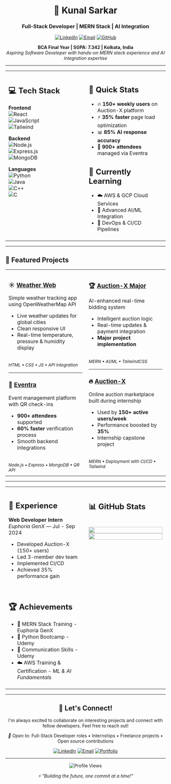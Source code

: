 <div align="center">

# 🚀 Kunal Sarkar  
### Full-Stack Developer | MERN Stack | AI Integration  

[![LinkedIn](https://img.shields.io/badge/LinkedIn-0077B5?style=flat&logo=linkedin)](https://www.linkedin.com/in/kunal-sarkar-592a1230a/)
[![Email](https://img.shields.io/badge/Email-D14836?style=flat&logo=gmail)](mailto:kunalsarkar6290@gmail.com)
[![GitHub](https://img.shields.io/github/followers/kunalsarkar-bit?label=Follow&style=flat&logo=github)](https://github.com/kunalsarkar-bit)

**BCA Final Year | SGPA: 7.342 | Kolkata, India**  
*Aspiring Software Developer with hands-on MERN stack experience and AI integration expertise*

</div>

---

<table style="table-layout: fixed; width: 100%;">
<tr>
<td style="width: 50%; vertical-align: top; padding: 10px;">

## 💻 Tech Stack

**Frontend**  
![React](https://img.shields.io/badge/React-61DAFB?style=flat&logo=react&logoColor=black)  
![JavaScript](https://img.shields.io/badge/JavaScript-F7DF1E?style=flat&logo=javascript&logoColor=black)  
![Tailwind](https://img.shields.io/badge/TailwindCSS-38B2AC?style=flat&logo=tailwind-css&logoColor=white)  

**Backend**  
![Node.js](https://img.shields.io/badge/Node.js-43853D?style=flat&logo=node.js)  
![Express.js](https://img.shields.io/badge/Express.js-000000?style=flat&logo=express)  
![MongoDB](https://img.shields.io/badge/MongoDB-4EA94B?style=flat&logo=mongodb)  

**Languages**  
![Python](https://img.shields.io/badge/Python-3776AB?style=flat&logo=python&logoColor=white)  
![Java](https://img.shields.io/badge/Java-ED8B00?style=flat&logo=java&logoColor=white)  
![C++](https://img.shields.io/badge/C++-00599C?style=flat&logo=c%2B%2B)  
![C](https://img.shields.io/badge/C-00599C?style=flat&logo=c&logoColor=white)

</td>
<td style="width: 50%; vertical-align: top; padding: 10px;">

## 🎯 Quick Stats

- 🔥 **150+ weekly users** on Auction-X platform  
- ⚡ **35% faster** page load optimization  
- 📊 **85% AI response accuracy**  
- 🎫 **900+ attendees** managed via Eventra  

## 🌱 Currently Learning

- ☁️ AWS & GCP Cloud Services  
- 🤖 Advanced AI/ML Integration  
- 🔧 DevOps & CI/CD Pipelines  

</td>
</tr>
</table>

---

## 🚀 Featured Projects

<table style="table-layout: fixed; width: 100%;">
<tr>
<td style="width: 50%; vertical-align: top; padding: 10px;">

### ☀️ [Weather Web](https://github.com/kunalsarkar-bit/weatherwebProject)  
Simple weather tracking app using OpenWeatherMap API  
- Live weather updates for global cities  
- Clean responsive UI  
- Real-time temperature, pressure & humidity display  
<br>
<sub><i>HTML • CSS • JS • API Integration</i></sub>

---

### 🎯 [Eventra](https://github.com/kunalsarkar-bit/Eventra)  
Event management platform with QR check-ins  
- **900+ attendees** supported  
- **60% faster** verification process  
- Smooth backend integrations  
<br>
<sub><i>Node.js • Express • MongoDB • QR API</i></sub>

</td>
<td style="width: 50%; vertical-align: top; padding: 10px;">

### 🏆 [Auction-X Major](https://github.com/kunalsarkar-bit/Auction-X-Major)  
AI-enhanced real-time bidding system  
- Intelligent auction logic  
- Real-time updates & payment integration  
- **Major project implementation**  
<br>
<sub><i>MERN • AI/ML • TailwindCSS</i></sub>

---

### 🔥 [Auction-X](https://github.com/kunalsarkar-bit/Auction-X)  
Online auction marketplace built during internship  
- Used by **150+ active users/week**  
- Performance boosted by **35%**  
- Internship capstone project  
<br>
<sub><i>MERN • Deployment with CI/CD • Tailwind</i></sub>

</td>
</tr>
</table>

---

<table style="table-layout: fixed; width: 100%;">
<tr>
<td style="width: 50%; vertical-align: top; padding: 10px;">

## 💼 Experience

**Web Developer Intern**  
*Euphoria GenX* — Jul - Sep 2024  
- Developed Auction-X (150+ users)  
- Led 3-member dev team  
- Implemented CI/CD  
- Achieved 35% performance gain  
<br>

## 🏆 Achievements

- 🏅 MERN Stack Training - Euphoria GenX  
- 🐍 Python Bootcamp - Udemy  
- 📢 Communication Skills - Udemy  
- ☁️ AWS Training & Certification - *ML & AI Fundamentals*  

</td>
<td style="width: 50%; vertical-align: top; padding: 10px;">

## 📊 GitHub Stats

<br>

<img src="https://github-readme-stats.vercel.app/api?username=kunalsarkar-bit&show_icons=true&theme=dark&hide_border=true&count_private=true" width="100%" />  
<br>
<img src="https://github-readme-streak-stats.herokuapp.com/?user=kunalsarkar-bit&theme=dark&hide_border=true" width="100%" />  

</td>
</tr>
</table>

---

<div align="center">

## 🤝 Let's Connect!

I'm always excited to collaborate on interesting projects and connect with fellow developers. Feel free to reach out!

*💬 Open to:* Full-Stack Developer roles • Internships • Freelance projects • Open source contributions

[![LinkedIn](https://img.shields.io/badge/LinkedIn-Connect-0077B5?style=for-the-badge&logo=linkedin)](https://www.linkedin.com/in/om-sardar/)
[![Email](https://img.shields.io/badge/Email-Contact-D14836?style=for-the-badge&logo=gmail)](mailto:omsardar14@gmail.com)
[![Portfolio](https://img.shields.io/badge/Portfolio-Visit-FF5722?style=for-the-badge&logo=google-chrome)](https://yourportfolio.com)

---

<div align="center">
  <img src="https://komarev.com/ghpvc/?username=OM-SARDAR&label=Profile%20Views&color=0e75b6&style=flat" alt="Profile Views" />
</div>

*⚡ "Building the future, one commit at a time!"*
